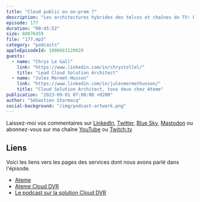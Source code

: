 ```yaml
---
title: "Cloud public ou on-prem ?"
description: "Les architectures hybrides des telcos et chaînes de TV: Pourquoi certains telcos et chaînes de TV choisissent des architectures hybrides : cloud publics et on-prem ? Quels sont les challenges lors de la construction d'une telle architecture ? Dans cet épisode, on parle de cas d'usage d'infrastructures hybrides : l'evenementiel et les sports, le débordement dans le cloud pour le transcodage de fichiers par exemple, et les plans de reprise d'activités."
episode: 177
duration: "00:45:52"
size: 88076459
file: "177.mp3"
category: "podcasts"
appleEpisodeId: 1000663120020
guests:
  - name: "Chrys Le Gall"
    link: "https://www.linkedin.com/in/chrystellel/"
    title: "Lead Cloud Solution Architect"
  - name: "Jules Mermet-Husson"
    link: "https://www.linkedin.com/in/julesmermethusson/"
    title: "Cloud Solution Architect, tous deux chez Ateme"
publication: "2023-09-01 07:00:00 +0200"
author: "Sébastien Stormacq"
social-background: "/img/podcast-artwork.png"
---
```


Laissez-moi vos commentaires sur [LinkedIn](https://www.linkedin.com/in/sebastienstormacq/), [Twitter](https://twitter.com/sebsto), [Blue Sky](https://bsky.app/profile/sebsto.bsky.social), [Mastodon](https://awscommunity.social/@sebsto) ou abonnez-vous sur ma chaîne [YouTube](https://www.youtube.com/sebsto) ou [Twitch.tv](https://www.twitch.tv/sebAWS)

## Liens

Voici les liens vers les pages des services dont nous avons parlé dans l'épisode.

- [Ateme](https://www.ateme.com/)
- [Ateme Cloud DVR](https://www.ateme.com/how-we-help-cloud-dvr-solutions/)
- [Le podcast sur la solution Cloud DVR](https://stormacq.com/podcasts/episode_155/index.html)